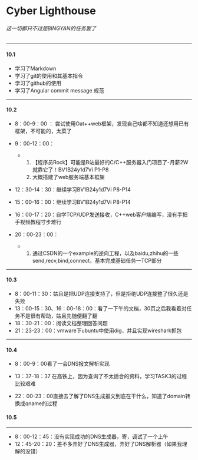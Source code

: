 # Cyber Lighthouse

###### 这一切都只不过是BINGYAN的任务罢了

---

#### 10.1

- 学习了Markdown
- 学习了git的使用和其基本指令
- 学习了github的使用
- 学习了Angular commit message 规范

---

#### 10.2

- 8：00-9：00 ： 尝试使用Oat++web框架，发现自己啥都不知道还想用已有框架，不可能的，太菜了
- 9：00-12：00：

  - 1. 【程序员Rock】可能是B站最好的C/C++服务器入门项目了-月薪2W就靠它了！BV1B24y1d7Vi  P1-P8  
    2.  大概搭建了web服务端基本框架
- 12：30-14：30：继续学习BV1B24y1d7Vi P8-P14
- 15：00-16：00：继续学习BV1B24y1d7Vi P8-P14
- 16：00-17：20：自学TCP/UDP发送接收，C++web客户端编写，没有手把手视频教程寸步难行
- 20：00-23：00：

  - 1. 通过CSDN的一个example的逆向工程，以及baidu,zhihu的一些send,recv,bind,connect，基本完成基础任务一TCP部分


---

#### 10.3

- 8：00-11：30：姑且是把UDP连接支持了，但是拒绝UDP连接整了很久还是失败
- 13：00-15：30、16：00-18：00：看了一下午的文档，30页之后我看着对任务不是很有帮助，姑且先随便翻了翻
- 18：30-21：00：阅读文档整理回答问题
- 21：23-23：00：vmware下ubuntu中使用dig，并且实现wireshark抓包

---

#### 10.4

- 8：00-9：00看了一会DNS报文解析实现

- 13：37-18：37 在高铁上，因为查询了不太适合的资料，学习TASK3的过程比较艰难
- 22：00-23：00直接去了解了DNS生成报文到底在干什么，知道了domain转换成qname的过程

#### 10.5

---

- 8：00-12：45：没有实现成功的DNS生成器，寄，调试了一个上午
- 12：45-20：20：差不多弄好了DNS生成器，弄好了DNS解析器（如果我理解的没错）
